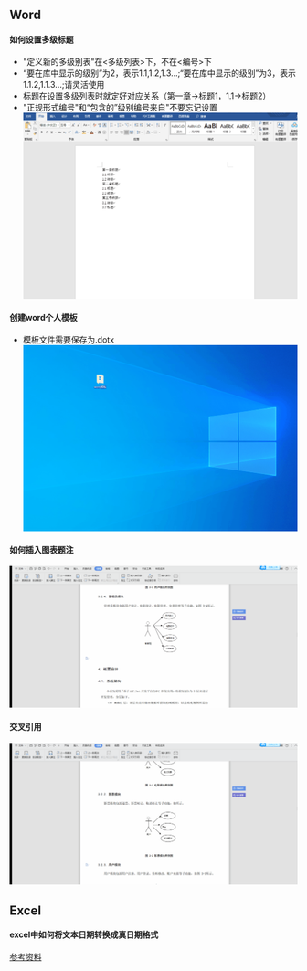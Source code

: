 
## Word

#### 如何设置多级标题
* "定义新的多级别表"在<多级列表>下，不在<编号>下
* “要在库中显示的级别”为2，表示1.1,1.2,1.3...;“要在库中显示的级别”为3，表示1.1.2,1.1.3...;请灵活使用
* 标题在设置多级列表时就定好对应关系（第一章->标题1，1.1->标题2）
* "正规形式编号"和“包含的”级别编号来自"不要忘记设置
![image](https://github.com/Hanqing1996/blog/blob/master/office/%E5%A4%9A%E7%BA%A7%E6%A0%87%E9%A2%98.gif)


#### 创建word个人模板
* 模板文件需要保存为.dotx
![image](https://github.com/Hanqing1996/blog/blob/master/office/%E5%88%9B%E5%BB%BAword%E4%B8%AA%E4%BA%BA%E6%A8%A1%E6%9D%BF.gif)


#### 如何插入图表题注
![image](https://github.com/Hanqing1996/blog/blob/master/office/%E5%9B%BE%E8%A1%A8%E9%A2%98%E6%B3%A8.gif)

#### 交叉引用
![image](https://github.com/Hanqing1996/blog/blob/master/office/%E4%BA%A4%E5%8F%89%E5%BC%95%E7%94%A8.gif)

## Excel
#### excel中如何将文本日期转换成真日期格式
[参考资料](https://jingyan.baidu.com/article/046a7b3ea8cf2ef9c37fa94c.html?tdsourcetag=s_pcqq_aiomsg&qq-pf-to=pcqq.c2c)
